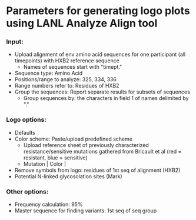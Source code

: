 # Parameters for generating logo plots using LANL Analyze Align tool

### Input: 
  - Upload alignment of env amino acid sequences for one participant (all timepoints) with HXB2 reference sequence
      - Names of sequences start with "timept."
  - Sequence type: Amino Acid
  - Positions/range to analyze: 325, 334, 336
  - Range numbers refer to: Residues of HXB2
  - Group the sequences: Report separate results for subsets of sequences
      - Group sequences by: the characters in field 1 of names delimited by "."
### Logo options: 
  - Defaults
  - Color scheme: Paste/upload predefined scheme
    - Upload reference sheet of previously characterized resistance/sensitive mutations gathered from Bricault et al (red = resistant, blue = sensitive)
    - Mutation | Color |
  - Remove symbols from logo: residues of 1st seq of alignment (HXB2)
  - Potential N-linked glycosolation sites (Mark)
### Other options: 
  - Frequency calculation: 95%
  - Master sequence for finding variants: 1st seq of seq group
